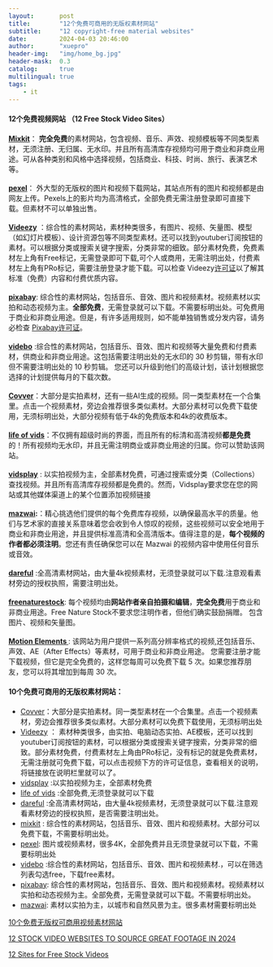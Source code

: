 ```yaml
---
layout:       post
title:        "12个免费可商用的无版权素材网站"
subtitle:     "12 copyright-free material websites"
date:         2024-04-03 20:46:00
author:       "xuepro"
header-img:   "img/home_bg.jpg"
header-mask:  0.3
catalog:      true
multilingual: true
tags:
    - it
---
```


#### 12个免费视频网站 （12 Free Stock Video Sites）
**[Mixkit](https://mixkit.co/)**： **完全免费**的素材网站，包含视频、音乐、声效、视频模板等不同类型素材，无须注册、无归属、无水印。并且所有高清库存视频均可用于商业和非商业用途。可从各种类别和风格中选择视频，包括商业、科技、时尚、旅行、表演艺术等。<br/><br/>
**[pexel](https://www.pexels.com/)**： 外大型的无版权的图片和视频下载网站，其站点所有的图片和视频都是由网友上传。Pexels上的影片均为高清格式，全部免费无需注册登录即可直接下载。但素材不可以单独出售。<br/><br/>
**[Videezy](https://www.videezy.com/)** ：综合性的素材网站，素材种类很多，有图片、视频、矢量图、模型（如幻灯片模板）、设计资源包等不同类型素材。还可以找到youtuber订阅按钮的素材。可以根据分类或搜索关键字搜索，分类非常的细致。部分素材免费，免费素材左上角有Free标记，无需登录即可下载,可个人或商用，无需注明出处，付费素材左上角有PRo标记，需要注册登录才能下载。可以检查 Videezy[许可证](https://support.videezy.com/hc/en-us/articles/115002135672-Videezy-Standard-License-Usage)以了解其标准（免费）内容和付费优质内容。<br/><br/>
**[pixabay](https://pixabay.com/zh/)**: 综合性的素材网站，包括音乐、音效、图片和视频素材。视频素材以实拍和动态视频为主。**全部免费**，无需登录就可以下载。不需要标明出处。可免费用于商业和非商业用途。但是，有许多适用规则，如不能单独销售或分发内容，请务必检查 [Pixabay许可证](https://pixabay.com/service/license-summary/)。<br/><br/>
**[videbo](https://www.videvo.net/)** :综合性的素材网站，包括音乐、音效、图片和视频等大量免费和付费素材，供商业和非商业用途。这包括需要注明出处的无水印的 30 秒剪辑，带有水印但不需要注明出处的 10 秒剪辑。 您还可以升级到他们的高级计划，该计划根据您选择的计划提供每月的下载次数。<br/><br/>
**[Covver](https://coverr.co/)**：大部分是实拍素材，还有一些AI生成的视频。同一类型素材在一个合集里。点击一个视频素材，旁边会推荐很多类似素材。大部分素材可以免费下载使用，无须标明出处，大部分视频有低于4k的免费版本和4k的收费版本。<br/><br/>
**[life of vids](https://lifeofvids.com/)**：不仅拥有超级时尚的界面，而且所有的标清和高清视频**都是免费**的！所有视频均无水印，并且无需注明商业或非商业用途的归属。你可以赞助该网站。<br/><br/>
**[vidsplay](https://www.vidsplay.com/)** : 以实拍视频为主，全部素材免费，可通过搜索或分类（Collections）查找视频。并且所有高清库存视频都是免费的。然而，Vidsplay要求您在您的网站或其他媒体渠道上的某个位置添加视频链接 <br/><br/>
**[mazwai](https://mazwai.com/):**：精心挑选他们提供的每个免费库存视频，以确保最高水平的质量。他们与艺术家的直接关系意味着您会收到令人惊叹的视频，这些视频可以安全地用于商业和非商业用途，并且提供标准高清和全高清版本。值得注意的是，**每个视频的作者都必须注明**。您还有责任确保您可以在 Mazwai 的视频内容中使用任何音乐或音效。<br/><br/>
**[dareful](https://dareful.com/)** :全高清素材网站，由大量4k视频素材，无须登录就可以下载.注意观看素材旁边的授权执照，需要注明出处。<br/><br/>
**[freenaturestock](https://freenaturestock.com/)**: 每个视频均由**网站作者亲自拍摄和编辑**，**完全免费**用于商业和非商业用途。Free Nature Stock不要求您注明作者，但他们确实鼓励捐赠。 包含图片、视频和矢量图。<br/><br/>
**[Motion Elements ](https://www.motionelements.com/)**: 该网站为用户提供一系列高分辨率格式的视频,还包括音乐、声效、AE（After Effects）等素材，可用于商业和非商业用途。 您需要注册才能下载视频，但它是完全免费的，这样您每周可以免费下载 5 次。如果您推荐朋友，您可以将其增加到每周 30 次。




#### 10个免费可商用的无版权素材网站：

- [Covver](https://coverr.co/)：大部分是实拍素材。同一类型素材在一个合集里。点击一个视频素材，旁边会推荐很多类似素材。大部分素材可以免费下载使用，无须标明出处
- [Videezy](https://www.videezy.com/) ： 素材种类很多，由实拍、电脑动态实拍、AE模板，还可以找到youtuber订阅按钮的素材，可以根据分类或搜索关键字搜索，分类非常的细致。部分素材免费，付费素材左上角由PRo标记，没有标记的就是免费素材，无需注册就可免费下载，可以点击视频下方的许可证信息，查看相关的说明，将链接放在说明栏里就可以了。
- [vidsplay](https://www.vidsplay.com/) :以实拍视频为主，全部素材免费
- [life of vids](https://lifeofvids.com/) :全部免费,无须登录就可以下载
- [dareful](https://dareful.com/) :全高清素材网站，由大量4k视频素材，无须登录就可以下载.注意观看素材旁边的授权执照，是否需要注明出处。
- [mixkit](https://mixkit.co/) : 综合性的素材网站，包括音乐、音效、图片和视频素材。大部分可以免费下载，不需要标明出处。
- [pexel](https://www.pexels.com/): 图片或视频素材，很多4K，全部免费并且无须登录就可以下载，不需要标明出处
- [videbo](https://www.videvo.net/) :综合性的素材网站，包括音乐、音效、图片和视频素材.，可以在筛选列表勾选free，下载free素材。
- [pixabay](https://pixabay.com/zh/): 综合性的素材网站，包括音乐、音效、图片和视频素材。视频素材以实拍和动态视频为主。全部免费，无需登录就可以下载。不需要标明出处。
- [mazwai](https://mazwai.com/): 素材以实拍为主，以城市和自然风景为主。很多素材需要标明出处


[10个免费无版权可商用视频素材网站](http://www.ae08.com/2022/09/17/10%E4%B8%AA%E5%85%8D%E8%B4%B9%E6%97%A0%E7%89%88%E6%9D%83%E5%8F%AF%E5%95%86%E7%94%A8%E8%A7%86%E9%A2%91%E7%B4%A0%E6%9D%90%E7%BD%91%E7%AB%99/)



  



[12 STOCK VIDEO WEBSITES TO SOURCE GREAT FOOTAGE IN 2024](https://www.oberlo.com/blog/free-stock-video-websites)

[12 Sites for Free Stock Videos](https://www.foleon.com/blog/12-sites-for-free-stock-videos)
